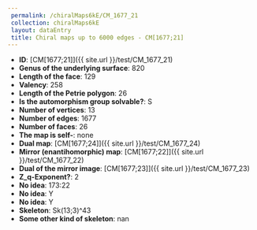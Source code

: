```yaml
--- 
 permalink: /chiralMaps6kE/CM_1677_21 
 collection: chiralMaps6kE
 layout: dataEntry
 title: Chiral maps up to 6000 edges - CM[1677;21]
---
```


- **ID**: [CM[1677;21]]({{ site.url }}/test/CM_1677_21)
- **Genus of the underlying surface**: 820
- **Length of the face**: 129
- **Valency**: 258
- **Length of the Petrie polygon**: 26
- **Is the automorphism group solvable?**: S
- **Number of vertices**: 13
- **Number of edges**: 1677
- **Number of faces**: 26
- **The map is self-**: none
- **Dual map**: [CM[1677;24]]({{ site.url }}/test/CM_1677_24)
- **Mirror (enantihomorphic) map**: [CM[1677;22]]({{ site.url }}/test/CM_1677_22)
- **Dual of the mirror image**: [CM[1677;23]]({{ site.url }}/test/CM_1677_23)
- **Z_q-Exponent?**: 2
- **No idea**:  173:22
- **No idea**: Y
- **No idea**: Y
- **Skeleton**: Sk(13;3)^43
- **Some other kind of skeleton**: nan
